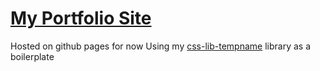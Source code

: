 # [My Portfolio Site](https://carsin.github.io)
Hosted on github pages for now
Using my [css-lib-tempname](https://github.com/carsin/css-lib-tempname) library as a boilerplate

